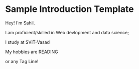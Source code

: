 # Sample Introduction Template

Hey! I'm Sahil. 

I am proficient/skilled  in Web devlopment and data science;

I study at SVIT-Vasad

My hobbies are READING

or any Tag Line!
